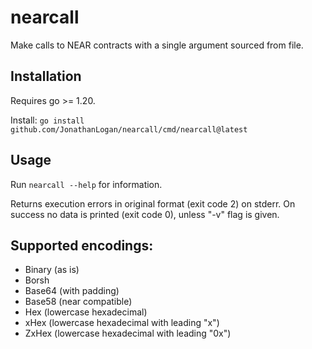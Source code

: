 # nearcall
Make calls to NEAR contracts with a single argument sourced from file.

## Installation

Requires go >= 1.20.

Install: `go install github.com/JonathanLogan/nearcall/cmd/nearcall@latest`

## Usage

Run `nearcall --help` for information.

Returns execution errors in original format (exit code 2) on stderr. On success no data is printed (exit code 0), unless "-v" flag is given.

## Supported encodings:

  - Binary (as is)
  - Borsh 
  - Base64 (with padding)
  - Base58 (near compatible)
  - Hex (lowercase hexadecimal)
  - xHex (lowercase hexadecimal with leading "x")
  - ZxHex (lowercase hexadecimal with leading "0x")

